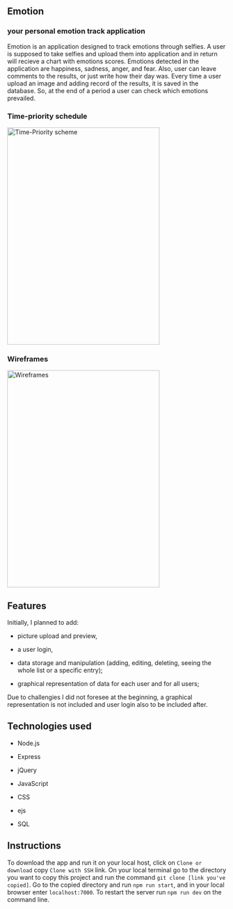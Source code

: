 ## Emotion

### your personal emotion track application

Emotion is an application designed to track emotions through selfies. A user is supposed
 to take selfies and upload them into application and in return will recieve a chart
 with emotions scores. Emotions detected in the application are happiness, sadness, anger,
 and fear. Also, user can leave comments to the results, or just write how their day was.
 Every time a user upload an image and adding record of the results, it is saved in the database. 
 So, at the end of a period a user can check which emotions prevailed.
 
 ### Time-priority schedule
 <img src="https://image.ibb.co/ddpdGv/time_priority.jpg" alt="Time-Priority scheme" width="350px" height="500px"/> 
 
  ### Wireframes
 <img src="https://image.ibb.co/itxyGv/wireframes.jpg" alt="Wireframes" width="350px" height="500px"/> 
 
 ## Features
 
 Initially, I planned to add:
 
 - picture upload and preview,
 
 - a user login,
 
 - data storage and manipulation (adding, editing, deleting, seeing the whole list or a specific entry);
 
 - graphical representation of data for each user and for all users;
 
 Due to challengies I did not foresee at the beginning, a graphical representation 
 is not included and user login also to be included after.
 
 ## Technologies used
 
 - Node.js
 
 - Express
 
 - jQuery
 
 - JavaScript
 
 - CSS
 
 - ejs
 
 - SQL
 
 ## Instructions 
 
 To download the app and run it on your local host, click on `Clone or download` copy 
 `Clone with SSH` link. On your local terminal go to the directory you want to copy
 this project and run the command `git clone [link you've copied]`. Go to the copied directory
 and run `npm run start`, and in your local browser enter `localhost:7000`. To restart 
 the server run `npm run dev` on the command line.
 
 
